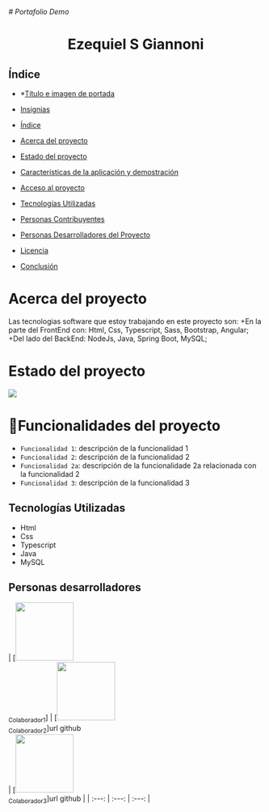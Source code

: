 <em> # Portafolio Demo </em>

<h1 align="center"> Ezequiel S Giannoni </h1>

## Índice

- *[Título e imagen de portada](#Título-e-imagen-de-portada)

- [Insignias](#insignias)

- [Índice](#índice)

- [Acerca del proyecto](#acerca-del-proyecto)

- [Estado del proyecto](#estado-del-proyecto)

- [Características de la aplicación y demostración](#Características-de-la-aplicación-y-demostración)

- [Acceso al proyecto](#acceso-proyecto)

- [Tecnologías Utilizadas](#tecnologías-utilizadas)

- [Personas Contribuyentes](#personas-contribuyentes)

- [Personas Desarrolladores del Proyecto](#personas-desarrolladores)

- [Licencia](#licencia)

- [Conclusión](#conclusión)
 
 # Acerca del proyecto
 
Las tecnologias software que estoy trabajando en este proyecto son: 
+En la parte del FrontEnd con: Html, Css, Typescript, Sass, Bootstrap, Angular; 
+Del lado del BackEnd: NodeJs, Java, Spring Boot, MySQL;

# Estado del proyecto
<p align="left">
   <img src="https://img.shields.io/badge/STATUS-EN%20DESAROLLO-green">
   </p>

# :hammer:Funcionalidades del proyecto

- `Funcionalidad 1`: descripción de la funcionalidad 1
- `Funcionalidad 2`: descripción de la funcionalidad 2
- `Funcionalidad 2a`: descripción de la funcionalidade 2a relacionada con la funcionalidad 2
- `Funcionalidad 3`: descripción de la funcionalidad 3

## Tecnologías Utilizadas

-  Html
-  Css
-  Typescript
-  Java
-  MySQL

## Personas desarrolladores

| [<img src="" width=115><br><sub>Colaborador1</sub>] 
| [<img src="" width=115><br><sub>Colaborador2</sub>]url github  
| [<img src="" width=115><br><sub>Colaborador3</sub>]url github 
|
| :---: | :---: | :---: |



